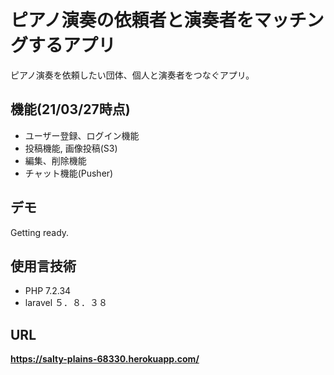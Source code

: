 <!--<p align="center"><img src="https://res.cloudinary.com/dtfbvvkyp/image/upload/v1566331377/laravel-logolockup-cmyk-red.svg" width="400"></p>-->

# ピアノ演奏の依頼者と演奏者をマッチングするアプリ
ピアノ演奏を依頼したい団体、個人と演奏者をつなぐアプリ。

## 機能(21/03/27時点)
- ユーザー登録、ログイン機能
- 投稿機能, 画像投稿(S3)
- 編集、削除機能
- チャット機能(Pusher)

## デモ
Getting ready.

## 使用言技術
- PHP 7.2.34
- laravel ５．８．３８

## URL
**https://salty-plains-68330.herokuapp.com/**
